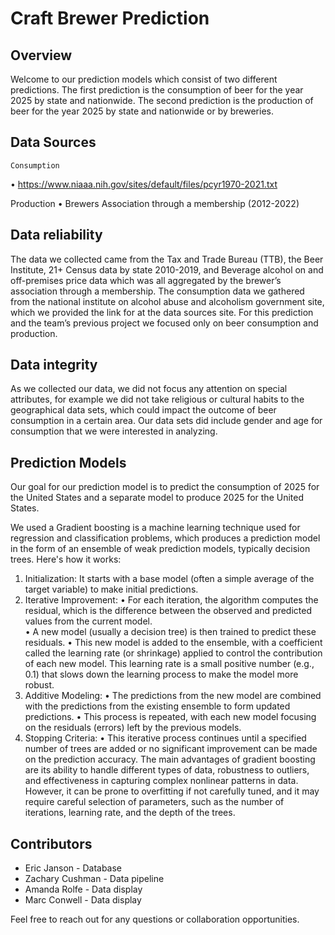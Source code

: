 # Craft Brewer Prediction


## Overview

Welcome to our prediction models which consist of two different predictions.  The first prediction is the consumption of beer for the year 2025 by state and nationwide.  The second prediction is the production of beer for the year 2025 by state and nationwide or by breweries.


## Data Sources 
	Consumption
•	https://www.niaaa.nih.gov/sites/default/files/pcyr1970-2021.txt

Production
•	Brewers Association through a membership (2012-2022)


## Data reliability 

The data we collected came from the Tax and Trade Bureau (TTB), the Beer Institute, 21+ Census data by state 2010-2019, and Beverage alcohol on and off-premises price data which was all aggregated by the brewer’s association through a membership. The consumption data we gathered from the national institute on alcohol abuse and alcoholism government site, which we provided the link for at the data sources site.  For this prediction and the team’s previous project we focused only on beer consumption and production.


## Data integrity 

As we collected our data, we did not focus any attention on special attributes, for example we did not take religious or cultural habits to the geographical data sets, which could impact the outcome of beer consumption in a certain area.  Our data sets did include gender and age for consumption that we were interested in analyzing.


## Prediction Models


Our goal for our prediction model is to predict the consumption of 2025 for the United States and a separate model to produce 2025 for the United States.  

We used a Gradient boosting is a machine learning technique used for regression and classification problems, which produces a prediction model in the form of an ensemble of weak prediction models, typically decision trees. Here's how it works:
1.	Initialization: It starts with a base model (often a simple average of the target variable) to make initial predictions.
2.	Iterative Improvement:
	•	For each iteration, the algorithm computes the residual, which is the difference between the observed and predicted values from the current model.  
•	A new model (usually a decision tree) is then trained to predict these residuals.
•	This new model is added to the ensemble, with a coefficient called the learning rate (or shrinkage) applied to control the contribution of each new model. This learning rate is a small positive number (e.g., 0.1) that slows down the learning process to 		make the model more robust.
3.	Additive Modeling:
•	The predictions from the new model are combined with the predictions from the existing ensemble to form updated predictions.
•	This process is repeated, with each new model focusing on the residuals (errors) left by the previous models.
4.	Stopping Criteria:
•	This iterative process continues until a specified number of trees are added or no significant improvement can be made on the prediction accuracy.
The main advantages of gradient boosting are its ability to handle different types of data, robustness to outliers, and effectiveness in capturing complex nonlinear patterns in data. However, it can be prone to overfitting if not carefully tuned, and it may require careful selection of parameters, such as the number of iterations, learning rate, and the depth of the trees.

## Contributors

- Eric Janson - Database
- Zachary Cushman - Data pipeline
- Amanda Rolfe - Data display
- Marc Conwell - Data display

Feel free to reach out for any questions or collaboration opportunities.
